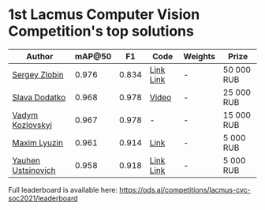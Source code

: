 # 1st Lacmus Computer Vision Competition's top solutions 

| Author                                                  | mAP@50 | F1    | Code                                                         | Weights | Prize      |
| ------------------------------------------------------- | ------ | ----- | ------------------------------------------------------------ | ------- | ---------- |
| [Sergey Zlobin](https://ods.ai/users/92b4d93b56bb)      | 0.976  | 0.834 | [Link](https://www.kaggle.com/sergeyzlobin/lacmus-inf/) [Link](https://www.kaggle.com/sergeyzlobin/lacmus-train) | -       | 50 000 RUB |
| [Slava Dodatko](https://ods.ai/users/75bc5cf2b2fa)      | 0.968  | 0.978 | [Video](https://www.youtube.com/watch?v=_ntEIBAu29w)         | -       | 25 000 RUB |
| [Vadym Kozlovskyi](https://ods.ai/users/5fecbb7855da)   | 0.967  | 0.978 | -                                                            | -       | 15 000 RUB |
| [Maxim Lyuzin](https://ods.ai/users/7ed5ac36d19c)       | 0.961  | 0.914 | [Link](https://colab.research.google.com/drive/16mqWABSBvpzMdcSrhSHshx4CABPWqpN9?usp=sharing) | -       | 5 000 RUB  |
| [Yauhen Ustsinovich](https://ods.ai/users/a172e51d4471) | 0.958  | 0.918 | [Link](https://github.com/vazhanio/Lacmus_5place) [Link](https://github.com/vazhanio/Lacmus_5place) | -       | 5 000 RUB  |

Full leaderboard is available here: https://ods.ai/competitions/lacmus-cvc-soc2021/leaderboard

